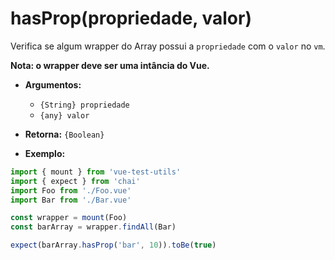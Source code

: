 # hasProp(propriedade, valor)

Verifica se algum wrapper do Array possui a `propriedade` com o `valor` no `vm`.

**Nota: o wrapper deve ser uma intância do Vue.**

- **Argumentos:**
  - `{String} propriedade`
  - `{any} valor`

- **Retorna:** `{Boolean}`

- **Exemplo:**

```js
import { mount } from 'vue-test-utils'
import { expect } from 'chai'
import Foo from './Foo.vue'
import Bar from './Bar.vue'

const wrapper = mount(Foo)
const barArray = wrapper.findAll(Bar)

expect(barArray.hasProp('bar', 10)).toBe(true)
```
